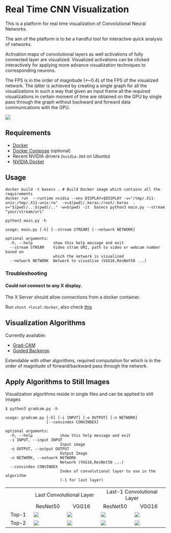 # Real Time CNN Visualization

This is a platform for real time visualization of Convolutional Neural Networks.

The aim of the platform is to be a handful tool for interactive quick analysis of networks.

Activation maps of convolutional layers as well activations of fully connected layer are visualized. Visualized activations can be clicked interactively for applying more advance visualization techniques to corresponding neurons.

The FPS is in the order of magnitude (\*~0.4) of the FPS of the visualized network. The latter is achieved by creating a single graph for all the visualizations in such a way that given an input frame all the required visualizations in certain moment of time are obtained on the GPU by single pass through the graph without backward and forward data communications with the GPU.

<img src="./sample_images/out_optimized.gif">


## Requirements

* [Docker](https://docs.docker.com/install/linux/docker-ce/ubuntu/)
* [Docker Compose](https://docs.docker.com/compose/install/) (optional)
* Recent NVIDIA drivers (`nvidia-384` on Ubuntu)
* [NVIDIA Docker](https://github.com/NVIDIA/nvidia-docker )


## Usage

```
docker build -t basecv . # Build Docker image which contains all the requirements
docker run  --runtime nvidia --env DISPLAY=$DISPLAY -v="/tmp/.X11-unix:/tmp/.X11-unix:rw"  -v=$(pwd)/.keras:/root/.keras  -v="$(pwd)/..:$(pwd)/.." -w=$(pwd) -it  basecv python3 main.py --stream "your/stream/uri"
```

`python3 main.py -h`

```
usage: main.py [-h] [--stream STREAM] [--network NETWORK]

optional arguments:
  -h, --help         show this help message and exit
  --stream STREAM    Video stram URI, path to video or webcam number based on
                     which the network is visualized
  --network NETWORK  Network to visualise (VGG16,ResNet50 ...)
```
<!-- #### With Docker Compose

```
docker-compose build
docker-compose run vis#### With pure Docker
``` -->
<!-- #### With pure Docker -->
### Troubleshooting

#### Could not connect to any X display.

The X Server should allow connections from a docker container.

Run `xhost +local:docker`, also check [this](https://forums.docker.com/t/start-a-gui-application-as-root-in-a-ubuntu-container/17069)

## Visualization Algorithms
Currently available:
* [Grad-CAM](https://arxiv.org/abs/1610.02391 "Grad-CAM: Visual Explanations from Deep Networks via Gradient-based Localization")
* [Guided Backprop](https://arxiv.org/abs/1412.6806 "Striving for Simplicity: The All Convolutional Net")

Extendable with other algorithms, required computation for which is in the order of magnitude of forward/backward pass through the network.


## Apply Algorithms to Still Images

Visualization algorithms reside in single files and can be applied to still images

```
$ python3 gradcam.py -h

usage: gradcam.py [-h] [-i INPUT] [-o OUTPUT] [-n NETWORK]
                  [--convindex CONVINDEX]

optional arguments:
  -h, --help            show this help message and exit
  -i INPUT, --input INPUT
                        Input image
  -o OUTPUT, --output OUTPUT
                        Output Image
  -n NETWORK, --network NETWORK
                        Network (VGG16,ResNet50 ...)
  --convindex CONVINDEX
                        Index of convolutional layer to use in the algorithm
                        (-1 for last layer)

```

<table border=0 >
	<tbody>
    <tr>
  		<td>  </td>
  		<td align="center" colspan="2"> Last Convolutional Layer </td>
  		<td align="center" colspan="2"> Last-1 Convolutional Layer </td>
  	</tr>
    <tr>
  		<td>  </td>
  		<td align="center"> ResNet50 </td>
  		<td align="center"> VGG16 </td>
  		<td align="center"> ResNet50</td>
  		<td align="center"> VGG16</td>
  	</tr>
		<tr>
			<td width="16%" align="center"> Top-1 </td>
			<td width="21%" > <img src="./sample_images/cat_dog_cam_resnet_conv1_0.png"> </td>
			<td width="21%" > <img src="./sample_images/cat_dog_cam_vgg_conv1_0.png"> </td>
			<td width="21%" > <img src="./sample_images/cat_dog_cam_resnet_conv2_0.png"> </td>
			<td width="21%" > <img src="./sample_images/cat_dog_cam_vgg_conv2_0.png"> </td>
		</tr>
		<tr>
			<td width="16%" align="center"> Top-2 </td>
			<td width="21%" > <img src="./sample_images/cat_dog_cam_resnet_conv1_1.png"> </td>
			<td width="21%" > <img src="./sample_images/cat_dog_cam_vgg_conv1_1.png"> </td>
			<td width="21%" > <img src="./sample_images/cat_dog_cam_resnet_conv2_1.png"> </td>
			<td width="21%" > <img src="./sample_images/cat_dog_cam_vgg_conv2_1.png"> </td>
		</tr>
	</tbody>
</table>
